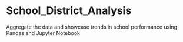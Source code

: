 # School_District_Analysis
Aggregate the data and showcase trends in school performance using Pandas and Jupyter Notebook
